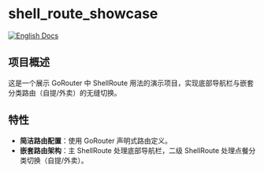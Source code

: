 # shell_route_showcase

[![English Docs](https://img.shields.io/badge/Docs-English-green?style=flat-square)](README.md)

## 项目概述
这是一个展示 GoRouter 中 ShellRoute 用法的演示项目，实现底部导航栏与嵌套分类路由（自提/外卖）的无缝切换。

## 特性
- **简洁路由配置**：使用 GoRouter 声明式路由定义。
- **嵌套路由架构**：主 ShellRoute 处理底部导航栏，二级 ShellRoute 处理点餐分类切换（自提/外卖）。